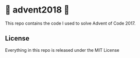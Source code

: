 # 🎄 advent2018 🎄
This repo contains the code I used to solve Advent of Code 2017.

## License
Everything in this repo is released under the MIT License